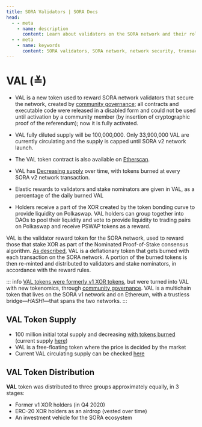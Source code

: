 ```yaml
---
title: SORA Validators | SORA Docs
head:
  - - meta
    - name: description
      content: Learn about validators on the SORA network and their role in securing the network, validating transactions, and maintaining consensus. Discover the requirements and responsibilities of validators, explore the process of becoming a validator, and understand the importance of validator nodes in the decentralized governance of the SORA ecosystem.
  - - meta
    - name: keywords
      content: SORA validators, SORA network, network security, transaction validation, consensus, validator requirements, becoming a validator, decentralized governance
---
```


# VAL (≚)

- VAL is a new token used to reward SORA network validators that secure the network, created by [community governance](https://medium.com/sora-xor/sora-v2-implementation-1febd3260b87); all contracts and executable code were released in a disabled form and could not be used until activation by a community member (by insertion of cryptographic proof of the referendum); now it is fully activated.
- VAL fully diluted supply will be 100,000,000. Only 33,900,000 VAL are currently circulating and the supply is capped until SORA v2 network launch.
- The VAL token contract is also available on [Etherscan](https://etherscan.io/token/0xe88f8313e61a97cec1871ee37fbbe2a8bf3ed1e4).

- VAL has [Decreasing supply](https://medium.com/sora-xor/sora-validator-rewards-419320e22df8) over time, with tokens burned at every SORA v2 network transaction.
- Elastic rewards to validators and stake nominators are given in VAL, as a percentage of the daily burned VAL
- Holders receive a part of the XOR created by the token bonding curve
  to provide liquidity on Polkaswap. VAL holders can group together
  into DAOs to pool their liquidity and vote to provide liquidity to
  trading pairs on Polkaswap and receive PSWAP tokens as a reward.

VAL is the validator reward token for the SORA network, used to reward those that stake XOR as part of the Nominated Proof-of-Stake consensus algorithm. [As described](https://medium.com/sora-xor/sora-validator-rewards-419320e22df8), VAL is a deflationary token that gets burned with each transaction on the SORA network. A portion of the burned tokens is then re-minted and distributed to validators and stake nominators, in accordance with the reward rules.

::: info
[VAL tokens were formerly v1 XOR tokens](https://medium.com/sora-xor/sora-validator-rewards-419320e22df8), but were turned into VAL with new tokenomics, through [community governance](https://medium.com/sora-xor/sora-v2-implementation-1febd3260b87). VAL is a multichain token that lives on the SORA v1 network and on Ethereum, with a trustless bridge—_HASHI_—that spans the two networks.
:::

## VAL Token Supply

- 100 million initial total supply and decreasing [with tokens burned](https://medium.com/@sora.xor/sora-validator-rewards-419320e22df8) (current supply [here](https://sora-qty.info))
- VAL is a free-floating token where the price is decided by the market
- Current VAL circulating supply can be checked [here](https://mof.sora.org/qty/val)

## VAL Token Distribution

**VAL** token was distributed to three groups approximately equally, in 3 stages:

- Former v1 XOR holders (in Q4 2020)
- ERC-20 XOR holders as an airdrop (vested over time)
- An investment vehicle for the SORA ecosystem
